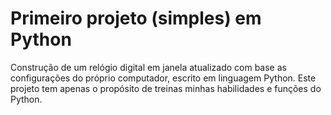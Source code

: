 # Primeiro projeto (simples) em Python

Construção de um relógio digital em janela atualizado com base as configurações do próprio computador, escrito em linguagem Python. Este projeto tem apenas o propósito de treinas minhas habilidades e funções do Python.
